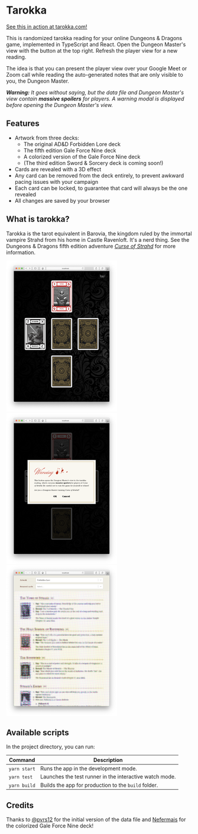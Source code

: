 # Tarokka

[See this in action at tarokka.com!](https://tarokka.com)

This is randomized tarokka reading for your online Dungeons & Dragons game, implemented in TypeScript and React. Open the Dungeon Master's view with the button at the top right. Refresh the player view for a new reading.

The idea is that you can present the player view over your Google Meet or Zoom call while reading the auto-generated notes that are only visible to you, the Dungeon Master.

***Warning:*** *It goes without saying, but the data file and Dungeon Master's view contain ***massive spoilers*** for players. A warning modal is displayed before opening the Dungeon Master's view.*

## Features

- Artwork from three decks:
  - The original AD&D Forbidden Lore deck
  - The fifth edition Gale Force Nine deck
  - A colorized version of the Gale Force Nine deck
  - (The third edition Sword & Sorcery deck is coming soon!)
- Cards are revealed with a 3D effect
- Any card can be removed from the deck entirely, to prevent awkward pacing issues with your campaign
- Each card can be locked, to guarantee that card will always be the one revealed
- All changes are saved by your browser

## What is tarokka?

Tarokka is the tarot equivalent in Barovia, the kingdom ruled by the immortal vampire Strahd from his home in Castle Ravenloft. It's a nerd thing. See the Dungeons & Dragons fifth edition adventure [*Curse of Strahd*](https://smile.amazon.com/Curse-Strahd-Dungeons-Sourcebook-Supplement/dp/0786965983/) for more information.

<img src="./assets/screenshot1.png" alt="Screenshot 1" width="300" height="409" /> <img src="./assets/screenshot2.png" alt="Screenshot 2" width="300" height="409" /> <img src="./assets/screenshot3.png" alt="Screenshot 3" width="300" height="409" />

## Available scripts

In the project directory, you can run:

| Command      | Description                                             |
|--------------|---------------------------------------------------------|
| `yarn start` | Runs the app in the development mode.                   |
| `yarn test`  | Launches the test runner in the interactive watch mode. |
| `yarn build` | Builds the app for production to the `build` folder.    |

## Credits

Thanks to [@pvrs12](https://github.com/pvrs12/tarokka) for the initial version of the data file and [Nefermais](https://www.reddit.com/user/Nefermais) for the colorized Gale Force Nine deck!
